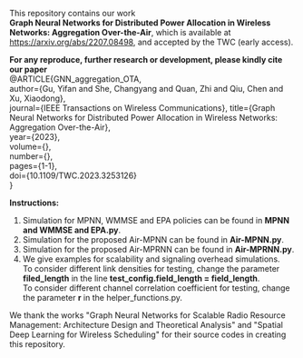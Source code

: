 This repository contains our work<br />
**Graph Neural Networks for Distributed Power Allocation in Wireless Networks: Aggregation Over-the-Air**, which is available at https://arxiv.org/abs/2207.08498, and accepted by the TWC (early access).<br />

**For any reproduce, further research or development, please kindly cite our paper**<br />
@ARTICLE{GNN_aggregation_OTA,<br />
  author={Gu, Yifan and She, Changyang and Quan, Zhi and Qiu, Chen and Xu, Xiaodong},<br />
  journal={IEEE Transactions on Wireless Communications}, 
  title={Graph Neural Networks for Distributed Power Allocation in Wireless Networks: Aggregation Over-the-Air},<br /> 
  year={2023},<br />
  volume={},<br />
  number={},<br />
  pages={1-1},<br />
  doi={10.1109/TWC.2023.3253126}<br />
  }<br />

**Instructions:**<br />
1. Simulation for MPNN, WMMSE and EPA policies can be found in **MPNN and WMMSE and EPA.py**.<br />
2. Simulation for the proposed Air-MPNN can be found in **Air-MPNN.py**.<br />
3. Simulation for the proposed Air-MPRNN can be found in **Air-MPRNN.py**.<br />
4. We give examples for scalability and signaling overhead simulations.<br />
   To consider different link densities for testing, change the parameter **filed_length** in the line **test_config.field_length = field_length**.<br />
   To consider different channel correlation coefficient for testing, change the parameter **r** in the helper_functions.py.<br />
   
We thank the works "Graph Neural Networks for Scalable Radio Resource Management: Architecture Design and Theoretical Analysis" and "Spatial Deep Learning for Wireless Scheduling" for their source codes in creating this repository.
